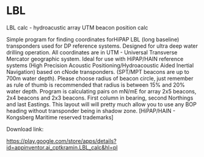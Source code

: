 LBL
===

LBL calc - hydroacustic array UTM beacon position calc

Simple program for finding coordinates forHiPAP LBL (long baseline) transponders used for DP reference systems. 
Designed for ultra deep water  drilling operation. All coordinates are in UTM - Universal Transverse Mercator 
geographic system. 
Ideal for use with HiPAP/HAIN reference systems (High Precision Acoustic Positioning/Hydroacoustic 
Aided Inertial Navigation) based on cNode transponders. (SPT/MPT beacons are up to 700m water depth). 
Please choose radius of beacon circle, just remember as rule of thumb is recommended that radius is 
between 15% and 20% water depth.
Program is calculating pairs on mN/mE for array 2x5 beacons, 2x4 beacons and 2x3 beacons. 
First column in bearing, second Northings and last Eastings.
This layout will will pretty much allow you to use any BOP heading without transponder being in shadow zone.
[HiPAP/HAIN - Kongsberg Maritime reserved trademarks]

Download link:

https://play.google.com/store/apps/details?id=appinventor.ai_cptkramin.LBL_calc&hl=pl


